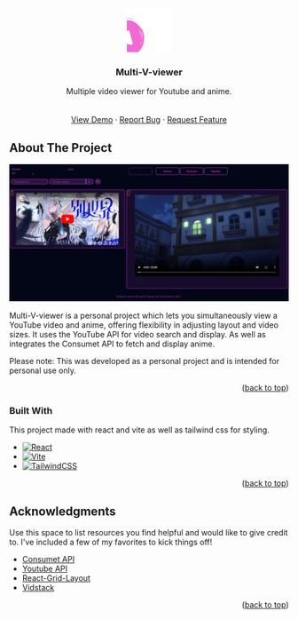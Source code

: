 
<a name="readme-top"></a>

<br />
<div align="center">
  <a href="https://github.com/othneildrew/Best-README-Template">
    <img src="public/vite.svg" alt="Logo" width="80" height="80">
  </a>

  <h3 align="center">Multi-V-viewer</h3>

  <p align="center">
    Multiple video viewer for Youtube and anime.
    <br />
    <a href="https://github.com/kuurena/multiV-viewer"><strong></strong></a>
    <br />
    <br />
    <a href="https://multi-v-viewer.vercel.app/">View Demo</a>
    ·
    <a href="https://github.com/kuurena/multiV-viewer/issues">Report Bug</a>
    ·
    <a href="https://github.com/kuurena/multiV-viewer/issues">Request Feature</a>
  </p>
</div>


## About The Project

[![Product Name Screen Shot][product-screenshot]](https://example.com)

Multi-V-viewer is a personal project which lets you simultaneously view a YouTube video and anime, offering flexibility in adjusting layout and video sizes.
It uses the YouTube API for video search and display. As well as integrates the Consumet API to fetch and display anime.

Please note: This was developed as a personal project and is intended for personal use only.
<p align="right">(<a href="#readme-top">back to top</a>)</p>



### Built With

This project made with react and vite as well as tailwind css for styling.
* [![React][React.js]][React-url]
* [![Vite][Vite.js]][Vite-url]
* [![TailwindCSS][TailwindCSS.js]][TailwindCSS-url]

<p align="right">(<a href="#readme-top">back to top</a>)</p>


## Acknowledgments

Use this space to list resources you find helpful and would like to give credit to. I've included a few of my favorites to kick things off!

* [Consumet API](https://consumet.org/)
* [Youtube API](https://developers.google.com/youtube/v3)
* [React-Grid-Layout](https://github.com/react-grid-layout/react-grid-layout)
* [Vidstack](https://www.vidstack.io/)


<p align="right">(<a href="#readme-top">back to top</a>)</p>



<!-- MARKDOWN LINKS & IMAGES -->
[product-screenshot]: public/screenshot.png
[TailwindCSS.js]: https://img.shields.io/badge/tailwindcss-%2338B2AC.svg?style=for-the-badge&logo=tailwind-css&logoColor=white
[TailwindCSS-url]: https://nextjs.org/
[React.js]: https://img.shields.io/badge/React-20232A?style=for-the-badge&logo=react&logoColor=61DAFB
[React-url]: https://reactjs.org/
[Vite.js]: https://img.shields.io/badge/vite-%23646CFF.svg?style=for-the-badge&logo=vite&logoColor=white
[Vite-url]: https://vitejs.dev/
